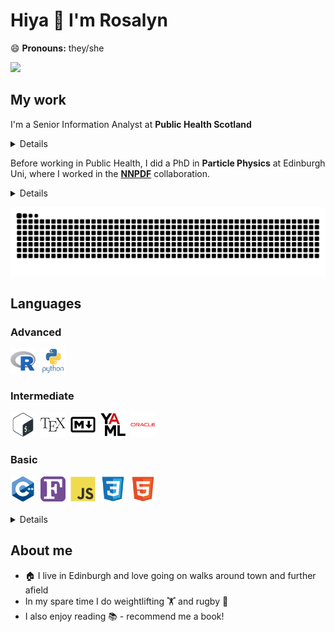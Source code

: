 # Hiya 👋 I'm Rosalyn
😄 **Pronouns:** they/she

<img src="https://i.giphy.com/media/v1.Y2lkPTc5MGI3NjExZHlvOHpncXZsZXlseWNrNmF1MXI5anNnbmh4MGRtbWN0dXg3enNqaSZlcD12MV9pbnRlcm5hbF9naWZfYnlfaWQmY3Q9Zw/xUPGcigl4eOfc6hA5y/giphy.gif" width="150"> 

## My work
I'm a Senior Information Analyst at **Public Health Scotland**

<details>
  
* I currently work in the [**eDRIS**](https://publichealthscotland.scot/services/data-research-and-innovation-services/electronic-data-research-and-innovation-service-edris/overview/what-is-edris/) team - extracting, linking and preparing NHS data for use by trusted researchers [![Readme Card](https://github-readme-stats.vercel.app/api/pin/?username=Public-Health-Scotland&repo=dose_instructions_parser&theme=graywhite)](https://github.com/Public-Health-Scotland/dose_instructions_parser)
* Before this I worked in **COVID-19 Data & Analytics** doing public reporting during the pandemic [![Readme Card](https://github-readme-stats.vercel.app/api/pin/?username=Public-Health-Scotland&repo=covid-19_respiratory_surveillance_dashboard&theme=graywhite)](https://github.com/Public-Health-Scotland/covid-19_respiratory_surveillance_dashboard) [![Readme Card](https://github-readme-stats.vercel.app/api/pin/?username=RosalynLP&repo=friendlyloader&theme=graywhite)](https://github.com/RosalynLP/friendlyloader)
* I have also done some work with the **Waiting Times** team creating a dashboard to assess Clinical Prioritisation [![Readme Card](https://github-readme-stats.vercel.app/api/pin/?username=Public-Health-Scotland&repo=Waiting_Times_Clinical_Prioritisation&theme=graywhite)](https://github.com/Public-Health-Scotland/Waiting_Times_Clinical_Prioritisation)
* Here is a demo Shiny app I created based on PHS open data for the Scottish Drug Misuse Dataset [![Readme Card](https://github-readme-stats.vercel.app/api/pin/?username=RosalynLP&repo=sdmd_exploration&theme=graywhite)](https://github.com/RosalynLP/sdmd_exploration)

</details>

Before working in Public Health, I did a PhD in **Particle Physics** at Edinburgh Uni, where I worked in the [**NNPDF**]([https://github.com/NNPDF/nnpdf](https://nnpdf.mi.infn.it/)) collaboration. 

<details>
  
* Here is a link to our main code for calculating parton distribution functions using neural networks [![Readme Card](https://github-readme-stats.vercel.app/api/pin/?username=NNPDF&repo=nnpdf&theme=graywhite)](https://github.com/NNPDF/nnpdf)
* These are some repos for calculating deuteron and nuclear corrections to parton distribution functions [![Readme Card](https://github-readme-stats.vercel.app/api/pin/?username=RosalynLP&repo=nuclear_covmat&theme=graywhite)](https://github.com/RosalynLP/nuclear_covmat) [![Readme Card](https://github-readme-stats.vercel.app/api/pin/?username=RosalynLP&repo=deuteron_corrections&theme=graywhite)](https://github.com/RosalynLP/deuteron_corrections)
* This is the source for my [thesis](https://era.ed.ac.uk/handle/1842/38570?show=full), entitled "Theory uncertainties in parton distribution functions"  [![Readme Card](https://github-readme-stats.vercel.app/api/pin/?username=RosalynLP&repo=thesis&theme=graywhite)](https://github.com/RosalynLP/thesis)

</details>

![Snake animation](https://github.com/RosalynLP/RosalynLP/blob/output/github-contribution-grid-snake.svg)

## Languages

### Advanced
<div>
  <img src="https://github.com/devicons/devicon/blob/master/icons/r/r-original.svg" title="R" alt="R" width="40" height="40"/>&nbsp;
  <img src="https://github.com/devicons/devicon/blob/master/icons/python/python-original-wordmark.svg" title="Python" alt="Python" width="40" height="40"/>&nbsp;
</div>

### Intermediate

<div>
  <img src="https://github.com/devicons/devicon/blob/master/icons/bash/bash-original.svg" title="bash" alt="bash" width="40" height="40"/>&nbsp;
  <img src="https://github.com/devicons/devicon/blob/master/icons/tex/tex-original.svg" title="TeX" alt="TeX" width="40" height="40"/>&nbsp;
  <img src="https://github.com/devicons/devicon/blob/master/icons/markdown/markdown-original.svg" title="markdown" alt="markdown" width="40" height="40"/>&nbsp;
  <img src="https://github.com/devicons/devicon/blob/master/icons/yaml/yaml-original.svg" title="yaml" alt="yaml" width="40" height="40"/>&nbsp;
  <img src="https://github.com/devicons/devicon/blob/master/icons/oracle/oracle-original.svg" title="oracle (SQL)" alt="oracle (SQL)" width="40" height="40"/>&nbsp;
</div>

### Basic

<div>
  <img src="https://github.com/devicons/devicon/blob/master/icons/cplusplus/cplusplus-original.svg" title="C++" alt="C++" width="40" height="40"/>&nbsp;
  <img src="https://github.com/devicons/devicon/blob/master/icons/fortran/fortran-original.svg" title="FORTRAN" alt="FORTRAN" width="40" height="40"/>&nbsp;
  <img src="https://github.com/devicons/devicon/blob/master/icons/javascript/javascript-original.svg" title="javascript" alt="javascript" width="40" height="40"/>&nbsp;
  <img src="https://github.com/devicons/devicon/blob/master/icons/css3/css3-original.svg" title="css" alt="css" width="40" height="40"/>&nbsp;
  <img src="https://github.com/devicons/devicon/blob/master/icons/html5/html5-original.svg" title="html" alt="html" width="40" height="40"/>&nbsp;
</div>

<br>

<details>
  
![Top Langs](https://github-readme-stats.vercel.app/api/top-langs/?username=RosalynLP&&hide_progress=true&theme=graywhite)

![Rosalyn's GitHub](https://github-readme-stats.vercel.app/api?username=RosalynLP&show_icons=true&theme=graywhite&show=prs_merged&rank_icon=)

</details>

## About me

* :house: I live in Edinburgh and love going on walks around town and further afield
* In my spare time I do weightlifting 🏋️ and rugby 🏉
* I also enjoy reading :books: - recommend me a book! 



